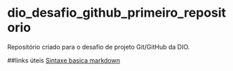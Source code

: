 # dio_desafio_github_primeiro_repositorio
Repositório criado para o desafio de projeto Git/GitHub da DIO.

##links úteis
[Sintaxe basica markdown](https://www.markdownguide.org/basic-syntax/)
